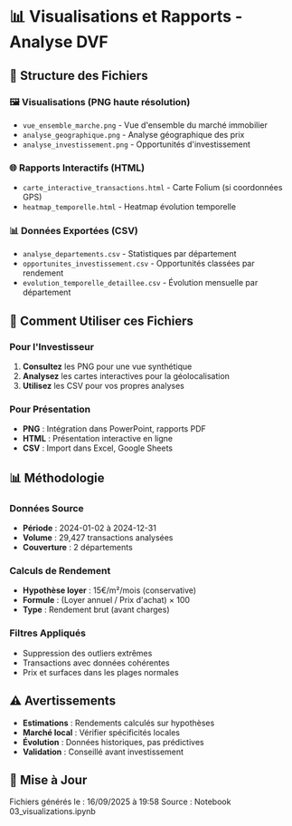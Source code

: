# 📊 Visualisations et Rapports - Analyse DVF

## 📁 Structure des Fichiers

### 🖼️ Visualisations (PNG haute résolution)
- `vue_ensemble_marche.png` - Vue d'ensemble du marché immobilier
- `analyse_geographique.png` - Analyse géographique des prix
- `analyse_investissement.png` - Opportunités d'investissement

### 🌐 Rapports Interactifs (HTML)
- `carte_interactive_transactions.html` - Carte Folium (si coordonnées GPS)
- `heatmap_temporelle.html` - Heatmap évolution temporelle

### 📊 Données Exportées (CSV)
- `analyse_departements.csv` - Statistiques par département
- `opportunites_investissement.csv` - Opportunités classées par rendement
- `evolution_temporelle_detaillee.csv` - Évolution mensuelle par département

## 🎯 Comment Utiliser ces Fichiers

### Pour l'Investisseur
1. **Consultez** les PNG pour une vue synthétique
2. **Analysez** les cartes interactives pour la géolocalisation
3. **Utilisez** les CSV pour vos propres analyses

### Pour Présentation
- **PNG** : Intégration dans PowerPoint, rapports PDF
- **HTML** : Présentation interactive en ligne
- **CSV** : Import dans Excel, Google Sheets

## 📊 Méthodologie

### Données Source
- **Période** : 2024-01-02 à 2024-12-31
- **Volume** : 29,427 transactions analysées
- **Couverture** : 2 départements

### Calculs de Rendement
- **Hypothèse loyer** : 15€/m²/mois (conservative)
- **Formule** : (Loyer annuel / Prix d'achat) × 100
- **Type** : Rendement brut (avant charges)

### Filtres Appliqués
- Suppression des outliers extrêmes
- Transactions avec données cohérentes
- Prix et surfaces dans les plages normales

## ⚠️ Avertissements

- **Estimations** : Rendements calculés sur hypothèses
- **Marché local** : Vérifier spécificités locales
- **Évolution** : Données historiques, pas prédictives
- **Validation** : Conseillé avant investissement

## 🔄 Mise à Jour

Fichiers générés le : 16/09/2025 à 19:58
Source : Notebook 03_visualizations.ipynb

